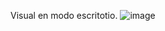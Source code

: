 Visual en modo escritotio.
![image](https://user-images.githubusercontent.com/99555143/216692980-396f77be-d995-4571-9471-f5a3286e0dbc.png)


